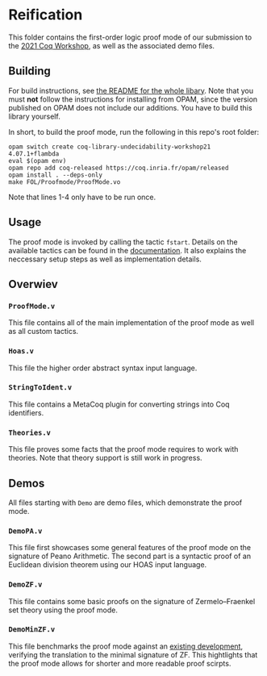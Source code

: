 # Reification

This folder contains the first-order logic proof mode of our submission to the [2021 Coq Workshop](https://coq-workshop.gitlab.io/2021/), as well as the associated demo files.

## Building

For build instructions, see [the README for the whole libary](https://github.com/dominik-kirst/coq-library-undecidability/tree/coqws#manual-installation). Note that you must **not** follow the instructions for installing from OPAM, since the version published on OPAM does not include our additions. You have to build this library yourself.

In short, to build the proof mode, run the following in this repo's root folder:
```
opam switch create coq-library-undecidability-workshop21 4.07.1+flambda
eval $(opam env)
opam repo add coq-released https://coq.inria.fr/opam/released
opam install . --deps-only
make FOL/Proofmode/ProofMode.vo
```

Note that lines 1-4 only have to be run once.

## Usage

The proof mode is invoked by calling the tactic `fstart`.
Details on the available tactics can be found in the [documentation](Manual.pdf).
It also explains the neccessary setup steps as well as implementation details.

## Overwiev

### `ProofMode.v`
This file contains all of the main implementation of the proof mode as well as all custom tactics. 

### `Hoas.v`
This file the higher order abstract syntax input language.

### `StringToIdent.v`
This file contains a MetaCoq plugin for converting strings into Coq identifiers.

### `Theories.v`
This file proves some facts that the proof mode requires to work with theories.
Note that theory support is still work in progress.

## Demos
All files starting with `Demo` are demo files, which demonstrate the proof mode.

### `DemoPA.v`
This file first showcases some general features of the proof mode on the signature of Peano Arithmetic.
The second part is a syntactic proof of an Euclidean division theorem using our HOAS input language.

### `DemoZF.v`

This file contains some basic proofs on the signature of Zermelo–Fraenkel set theory using the proof mode.

### `DemoMinZF.v`

This file benchmarks the proof mode against an [existing development](../Reductions/PCPb_to_minZF.v#527), verifying the translation to the minimal signature of ZF.
This hightlights that the proof mode allows for shorter and more readable proof scirpts.
